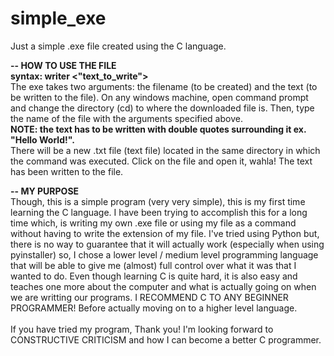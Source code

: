 # simple_exe
Just a simple .exe file created using the C language.

**-- HOW TO USE THE FILE**<br/>
**syntax: writer <filename> <"text_to_write">**<br/>
The exe takes two arguments: the filename (to be created) and the text (to be written to the file).
On any windows machine, open command prompt and change the directory (cd) to where the downloaded file is.
Then, type the name of the file with the arguments specified above.<br/>
**NOTE: the text has to be written with double quotes surrounding it ex. "Hello World!".**<br/>
There will be a new .txt file (text file) located in the same directory in which the command was executed.
Click on the file and open it, wahla! The text has been written to the file.

**-- MY PURPOSE**<br/>
Though, this is a simple program (very very simple), this is my first time learning the C language. I have been trying to accomplish this for a long time which, is writing my own .exe file or using my file as a command without having to write the extension of my file. I've tried using Python but, there is no way to guarantee that it will actually work (especially when using pyinstaller) so, I chose a lower level / medium level programming language that will be able to give me (almost) full control over what it was that I wanted to do. Even though learning C is quite hard, it is also easy and teaches one more about the computer and what is actually going on when we are writting our programs. I RECOMMEND C TO ANY BEGINNER PROGRAMMER! Before actually moving on to a higher level language.<br/>
<br/>
If you have tried my program, Thank you! I'm looking forward to CONSTRUCTIVE CRITICISM and how I can become a better C programmer.
